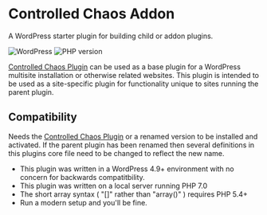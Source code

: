 # Controlled Chaos Addon

A WordPress starter plugin for building child or addon plugins.

![WordPress](https://img.shields.io/wordpress/v/akismet.svg?style=flat-square)
![PHP version](https://img.shields.io/php-eye/symfony/symfony.svg?style=flat-square)

[Controlled Chaos Plugin](https://github.com/ControlledChaos/controlled-chaos-plugin) can be used as a base plugin for a WordPress multisite installation or otherwise related websites. This plugin is intended to be used as a site-specific plugin for functionality unique to sites running the parent plugin.

## Compatibility

Needs the [Controlled Chaos Plugin](https://github.com/ControlledChaos/controlled-chaos-plugin) or a renamed version to be installed and activated. If the parent plugin has been renamed then several definitions in this plugins core file need to be changed to reflect the new name.

* This plugin was written in a WordPress 4.9+ environment with no concern for backwards compatitbility.
* This plugin was written on a local server running PHP 7.0
* The short array syntax ( "[]" rather than "array()" ) requires PHP 5.4+
* Run a modern setup and you'll be fine.